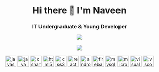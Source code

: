 <div align="center">
  <h1>Hi there 👋 I'm Naveen</h1>

<h3> IT Undergraduate & Young Developer</h3>

<div align="center">
  <img src="https://github-readme-stats.vercel.app/api?username=nveen9&show_icons=true&theme=transparent"/> 
</div>
</br>
<div align="center">
  <img src="https://github-readme-stats.vercel.app/api/top-langs/?username=nveen9&layout=compact&langs_count=8&theme=transparent"/> 
</div>
</br>
<div align="center">
  <img margin="10px" height="35" src="https://cdn.jsdelivr.net/gh/devicons/devicon/icons/javascript/javascript-original.svg" alt="javascript logo"  />
  <img margin="10" height="35" src="https://cdn.jsdelivr.net/gh/devicons/devicon/icons/java/java-original.svg" alt="java logo"  />
  <img margin="10" height="35" src="https://cdn.jsdelivr.net/gh/devicons/devicon/icons/csharp/csharp-original.svg" alt="csharp logo"  />
  <img margin="10" height="35" src="https://cdn.jsdelivr.net/gh/devicons/devicon/icons/html5/html5-original.svg" alt="html5 logo"  />
  <img margin="10" height="35" src="https://cdn.jsdelivr.net/gh/devicons/devicon/icons/css3/css3-original.svg" alt="css3 logo"  />
  <img margin="10" height="35" src="https://cdn.jsdelivr.net/gh/devicons/devicon/icons/react/react-original.svg" alt="react logo"  />
  <img margin="10" height="35" src="https://cdn.jsdelivr.net/gh/devicons/devicon/icons/androidstudio/androidstudio-original.svg" alt="androidstudio logo"  />
  <img margin="10" height="35" src="https://cdn.jsdelivr.net/gh/devicons/devicon/icons/firebase/firebase-plain.svg" alt="firebase logo"  />
  <img margin="10" height="35" src="https://cdn.jsdelivr.net/gh/devicons/devicon/icons/mysql/mysql-original.svg" alt="mysql logo"  />
  <img margin="10" height="35" src="https://cdn.jsdelivr.net/gh/devicons/devicon/icons/microsoftsqlserver/microsoftsqlserver-plain.svg" alt="microsoftsqlserver logo"  />
  <img margin="10" height="35" src="https://cdn.jsdelivr.net/gh/devicons/devicon/icons/visualstudio/visualstudio-plain.svg" alt="visualstudio logo"  />
  <img margin="10" height="35" src="https://cdn.jsdelivr.net/gh/devicons/devicon/icons/vscode/vscode-original.svg" alt="vscode logo"  />
</div>
